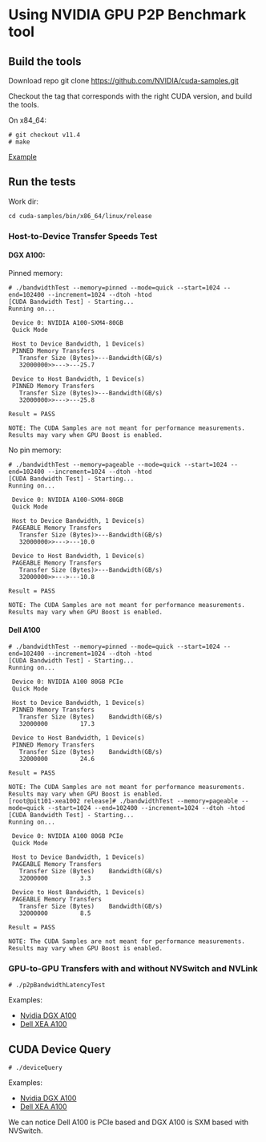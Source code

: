 # Using NVIDIA GPU P2P Benchmark tool

## Build the tools

Download repo git clone https://github.com/NVIDIA/cuda-samples.git

Checkout the tag that corresponds with the right CUDA version, and build the tools.

On x84_64:

```
# git checkout v11.4
# make
```

[Example](https://gist.github.com/gengwg/a3f68aa6ecb18833b1fb8f288bebd38a)

## Run the tests

Work dir:

```
cd cuda-samples/bin/x86_64/linux/release
```

### Host-to-Device Transfer Speeds Test

#### DGX A100:

Pinned memory:

```
# ./bandwidthTest --memory=pinned --mode=quick --start=1024 --end=102400 --increment=1024 --dtoh -htod
[CUDA Bandwidth Test] - Starting...
Running on...

 Device 0: NVIDIA A100-SXM4-80GB
 Quick Mode

 Host to Device Bandwidth, 1 Device(s)
 PINNED Memory Transfers
   Transfer Size (Bytes)>---Bandwidth(GB/s)
   32000000>>--->---25.7

 Device to Host Bandwidth, 1 Device(s)
 PINNED Memory Transfers
   Transfer Size (Bytes)>---Bandwidth(GB/s)
   32000000>>--->---25.8

Result = PASS

NOTE: The CUDA Samples are not meant for performance measurements. Results may vary when GPU Boost is enabled.
```

No pin memory:

```
# ./bandwidthTest --memory=pageable --mode=quick --start=1024 --end=102400 --increment=1024 --dtoh -htod
[CUDA Bandwidth Test] - Starting...
Running on...

 Device 0: NVIDIA A100-SXM4-80GB
 Quick Mode

 Host to Device Bandwidth, 1 Device(s)
 PAGEABLE Memory Transfers
   Transfer Size (Bytes)>---Bandwidth(GB/s)
   32000000>>--->---10.0

 Device to Host Bandwidth, 1 Device(s)
 PAGEABLE Memory Transfers
   Transfer Size (Bytes)>---Bandwidth(GB/s)
   32000000>>--->---10.8

Result = PASS

NOTE: The CUDA Samples are not meant for performance measurements. Results may vary when GPU Boost is enabled.
```

#### Dell A100

```
# ./bandwidthTest --memory=pinned --mode=quick --start=1024 --end=102400 --increment=1024 --dtoh -htod
[CUDA Bandwidth Test] - Starting...
Running on...

 Device 0: NVIDIA A100 80GB PCIe
 Quick Mode

 Host to Device Bandwidth, 1 Device(s)
 PINNED Memory Transfers
   Transfer Size (Bytes)	Bandwidth(GB/s)
   32000000			17.3

 Device to Host Bandwidth, 1 Device(s)
 PINNED Memory Transfers
   Transfer Size (Bytes)	Bandwidth(GB/s)
   32000000			24.6

Result = PASS

NOTE: The CUDA Samples are not meant for performance measurements. Results may vary when GPU Boost is enabled.
[root@pit101-xea1002 release]# ./bandwidthTest --memory=pageable --mode=quick --start=1024 --end=102400 --increment=1024 --dtoh -htod
[CUDA Bandwidth Test] - Starting...
Running on...

 Device 0: NVIDIA A100 80GB PCIe
 Quick Mode

 Host to Device Bandwidth, 1 Device(s)
 PAGEABLE Memory Transfers
   Transfer Size (Bytes)	Bandwidth(GB/s)
   32000000			3.3

 Device to Host Bandwidth, 1 Device(s)
 PAGEABLE Memory Transfers
   Transfer Size (Bytes)	Bandwidth(GB/s)
   32000000			8.5

Result = PASS

NOTE: The CUDA Samples are not meant for performance measurements. Results may vary when GPU Boost is enabled.
```

### GPU-to-GPU Transfers with and without NVSwitch and NVLink

```
# ./p2pBandwidthLatencyTest
```

Examples:

- [Nvidia DGX A100](https://gist.github.com/gengwg/29302ceff3aa2519d1619dd35b95ae7b)
- [Dell XEA A100](https://gist.github.com/gengwg/8d8a162f82b2ee8e391e39f5d77b34de)

## CUDA Device Query

```
# ./deviceQuery
```

Examples:

- [Nvidia DGX A100](https://gist.github.com/gengwg/3520df2ebf8872e5ee4818367e3a4122)
- [Dell XEA A100](https://gist.github.com/gengwg/00f43c712c8da0c0c0b11f4d7bd6f74d)

We can notice Dell A100 is PCIe based and DGX A100 is SXM based with NVSwitch.
